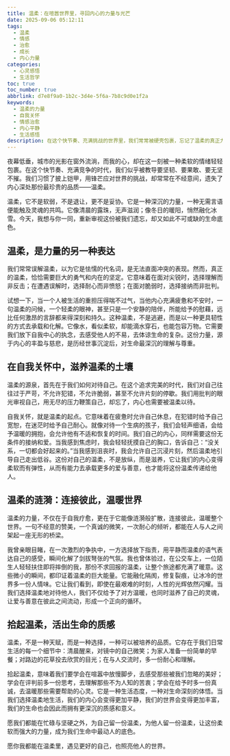 ```yaml
---
title: 温柔：在喧嚣世界里，寻回内心的力量与光芒
date: 2025-09-06 05:12:11
tags:
  - 温柔
  - 情感
  - 治愈
  - 成长
  - 内心力量
categories:
  - 心灵感悟
  - 生活哲学
toc: true
toc_number: true
abbrlink: d7e8f9a0-1b2c-3d4e-5f6a-7b8c9d0e1f2a
keywords:
  - 温柔的力量
  - 自我关怀
  - 情感治愈
  - 内心平静
  - 生活感悟
description: 在这个快节奏、充满挑战的世界里，我们常常被硬壳包裹，忘记了温柔的真正力量。本文将带你深入探讨温柔的本质，它如何成为我们对抗疲惫、滋养心灵的秘密武器，以及如何在日常点滴中，重新拾起这份珍贵的品质，让它成为照亮我们前行的光芒。
---
```


夜幕低垂，城市的光影在窗外流淌，而我的心，却在这一刻被一种柔软的情绪轻轻包裹。在这个快节奏、充满竞争的时代，我们似乎被教导要坚韧、要果敢、要无坚不摧。我们习惯了披上铠甲，用锋芒应对世界的挑战，却常常在不经意间，遗失了内心深处那份最珍贵的品质——温柔。

温柔，它不是软弱，不是退让，更不是妥协。它是一种深沉的力量，一种无需言语便能触及灵魂的共鸣。它像清晨的露珠，无声滋润；像冬日的暖阳，悄然融化冰雪。今天，我想与你一同，重新审视这份被我们遗忘，却又如此不可或缺的生命底色。

## 温柔，是力量的另一种表达

我们常常误解温柔，以为它是怯懦的代名词，是无法直面冲突的表现。然而，真正的温柔，恰恰需要巨大的勇气和内在的坚定。它意味着在面对尖锐时，选择理解而非反击；在遭遇误解时，选择耐心而非愤怒；在面对脆弱时，选择接纳而非批判。

试想一下，当一个人被生活的重担压得喘不过气，当他内心充满疲惫和不安时，一句温柔的问候，一个轻柔的眼神，甚至只是一个安静的陪伴，所能给予的慰藉，远比任何激昂的言辞都来得深刻和持久。这种温柔，不是逃避，而是以一种更具韧性的方式去承载和化解。它像水，看似柔软，却能滴水穿石，也能包容万物。它需要我们放下自我中心的执念，去感受他人的不易，去体谅生命的复杂。这份力量，源于内心的丰盈与慈悲，是历经世事沉淀后，对生命最深沉的理解与尊重。

## 在自我关怀中，滋养温柔的土壤

温柔的源泉，首先在于我们如何对待自己。在这个追求完美的时代，我们对自己往往过于严苛，不允许犯错，不允许脆弱，甚至不允许片刻的停歇。我们用批判的眼光审视自己，用无尽的压力鞭策自己，却忘了，内心也需要被温柔以待。

自我关怀，就是温柔的起点。它意味着在疲惫时允许自己休息，在犯错时给予自己宽恕，在迷茫时给予自己耐心。就像对待一个生病的孩子，我们会轻声细语，会给予温暖的拥抱，会允许他有不适和恢复的时间。我们自己的内心，同样需要这份无条件的接纳和爱。当我感到焦虑时，我会轻轻抚摸自己的胸口，告诉自己：“没关系，一切都会好起来的。”当我感到沮丧时，我会允许自己沉浸片刻，然后温柔地引导自己走出低谷。这份对自己的温柔，不是放纵，而是滋养，它让我们的内心变得柔软而有弹性，从而有能力去承载更多的爱与善意，也才能将这份温柔传递给他人。

## 温柔的涟漪：连接彼此，温暖世界

温柔的力量，不仅在于自我疗愈，更在于它能像涟漪般扩散，连接彼此，温暖整个世界。一句不经意的赞美，一个真诚的微笑，一次耐心的倾听，都能在人与人之间架起一座无形的桥梁。

我曾亲眼目睹，在一次激烈的争执中，一方选择放下指责，用平静而温柔的语气表达自己的感受，瞬间化解了剑拔弩张的气氛。我也曾体验过，在公交车上，一位陌生人轻轻扶住即将摔倒的我，那份不求回报的温柔，让整个旅途都充满了暖意。这些微小的瞬间，都印证着温柔的巨大能量。它能融化隔阂，修复裂痕，让冰冷的世界多一份人情味。它让我们看到，即使在最艰难的时刻，人性的光辉依然闪耀。当我们选择温柔地对待他人，我们不仅给予了对方温暖，也同时滋养了自己的灵魂，让爱与善意在彼此之间流动，形成一个正向的循环。

## 拾起温柔，活出生命的质感

温柔，不是一种天赋，而是一种选择，一种可以被培养的品质。它存在于我们日常生活的每一个细节中：清晨醒来，对镜中的自己微笑；为家人准备一份简单的早餐；对路边的花草投去欣赏的目光；在与人交流时，多一份耐心和理解。

拾起温柔，意味着我们要学会在喧嚣中放慢脚步，去感受那些被我们忽略的美好；学会在评判前多一份思考，去理解那些不为人知的苦衷；学会在给予时多一份真诚，去温暖那些需要帮助的心灵。它是一种生活态度，一种对生命深刻的体悟。当我们选择温柔地生活，我们的内心会变得更加平静，我们的世界会变得更加丰富，我们的生命也会因此而拥有更深沉的质感和意义。

愿我们都能在忙碌与坚硬之外，为自己留一份温柔，为他人留一份温柔，让这份柔软而强大的力量，成为我们生命中最动人的底色。

愿你我都能在温柔里，遇见更好的自己，也照亮他人的世界。